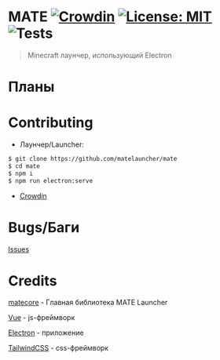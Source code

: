 # MATE [![Crowdin](https://badges.crowdin.net/mate-launcher/localized.svg)](https://crowdin.com/project/mate-launcher) [![License: MIT](https://img.shields.io/badge/License-MIT-yellow.svg)](https://opensource.org/licenses/MIT) ![Tests](https://github.com/MATElauncher/MATE/workflows/Tests/badge.svg)
> Minecraft лаунчер, использующий Electron

# Планы

# Contributing
* Лаунчер/Launcher:
```bash
$ git clone https://github.com/matelauncher/mate
$ cd mate
$ npm i
$ npm run electron:serve
```

* [Crowdin](https://crowdin.net/project/mate-launcher)

# Bugs/Баги
[Issues](https://github.com/MATElauncher/MATE/issues)

# Credits
[matecore](https://github.com/matelauncher/matecore) - Главная библиотека MATE Launcher

[Vue](https://vuejs.org) - js-фреймворк

[Electron](https://www.electronjs.org) - приложение

[TailwindCSS](https://tailwindcss.com) - css-фреймворк 
